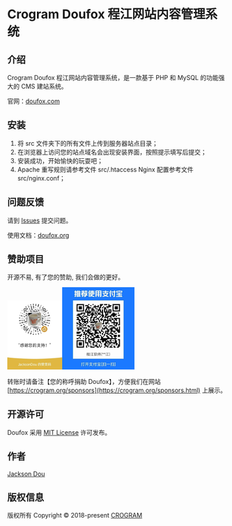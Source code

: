 # Crogram Doufox 程江网站内容管理系统

## 介绍

Crogram Doufox 程江网站内容管理系统，是一款基于 PHP 和 MySQL 的功能强大的 CMS 建站系统。

官网：[doufox.com](http://doufox.com)

## 安装

1. 将 src 文件夹下的所有文件上传到服务器站点目录；
2. 在浏览器上访问您的站点域名会出现安装界面，按照提示填写后提交；
3. 安装成功，开始愉快的玩耍吧；
4. Apache 重写规则请参考文件 src/.htaccess Nginx 配置参考文件 src/nginx.conf；

## 问题反馈

请到 [Issues](http://github.com/doufox/doufox/issues) 提交问题。

使用文档：[doufox.org](https://doufox.org 'Doufox Docs')

## 赞助项目

开源不易, 有了您的赞助, 我们会做的更好。

<img src="assets/donation-weixin.jpg" alt="使用微信赞赏码" style="width: 25%;" /><img src="assets/donation-alipay.jpg" alt="使用支付宝转账" style="width:33%;" />

转账时请备注【您的称呼捐助 Doufox】，方便我们在网站 [https://crogram.org/sponsors](https://crogram.org/sponsors.html) 上展示。

## 开源许可

Doufox 采用 [MIT License](./LICENSE) 许可发布。

## 作者

[Jackson Dou](https://github.com/jksdou 'Jackson Dou')

## 版权信息

版权所有 Copyright © 2018-present [CROGRAM](https://crogram.com)
